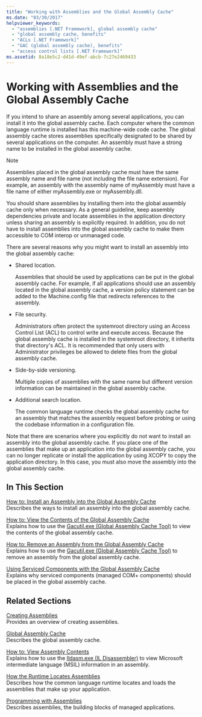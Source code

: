 ```yaml
---
title: "Working with Assemblies and the Global Assembly Cache"
ms.date: "03/30/2017"
helpviewer_keywords: 
  - "assemblies [.NET Framework], global assembly cache"
  - "global assembly cache, benefits"
  - "ACLs [.NET Framework]"
  - "GAC (global assembly cache), benefits"
  - "access control lists [.NET Framework]"
ms.assetid: 8a18e5c2-d41d-49ef-abcb-7c27e2469433
---
```

# Working with Assemblies and the Global Assembly Cache

If you intend to share an assembly among several applications, you can install it into the global assembly cache. Each computer where the common language runtime is installed has this machine-wide code cache. The global assembly cache stores assemblies specifically designated to be shared by several applications on the computer. An assembly must have a strong name to be installed in the global assembly cache.  
  
> [!NOTE]
> Assemblies placed in the global assembly cache must have the same assembly name and file name (not including the file name extension). For example, an assembly with the assembly name of myAssembly must have a file name of either myAssembly.exe or myAssembly.dll.  
  
You should share assemblies by installing them into the global assembly cache only when necessary. As a general guideline, keep assembly dependencies private and locate assemblies in the application directory unless sharing an assembly is explicitly required. In addition, you do not have to install assemblies into the global assembly cache to make them accessible to COM interop or unmanaged code.  
  
There are several reasons why you might want to install an assembly into the global assembly cache:  
  
- Shared location.  
  
     Assemblies that should be used by applications can be put in the global assembly cache. For example, if all applications should use an assembly located in the global assembly cache, a version policy statement can be added to the Machine.config file that redirects references to the assembly.  
  
- File security.  
  
     Administrators often protect the systemroot directory using an Access Control List (ACL) to control write and execute access. Because the global assembly cache is installed in the systemroot directory, it inherits that directory's ACL. It is recommended that only users with Administrator privileges be allowed to delete files from the global assembly cache.  
  
- Side-by-side versioning.  
  
     Multiple copies of assemblies with the same name but different version information can be maintained in the global assembly cache.  
  
- Additional search location.  
  
     The common language runtime checks the global assembly cache for an assembly that matches the assembly request before probing or using the codebase information in a configuration file.  
  
 Note that there are scenarios where you explicitly do not want to install an assembly into the global assembly cache. If you place one of the assemblies that make up an application into the global assembly cache, you can no longer replicate or install the application by using XCOPY to copy the application directory. In this case, you must also move the assembly into the global assembly cache.  
  
## In This Section  
[How to: Install an Assembly into the Global Assembly Cache](install-assembly-into-gac.md)  
Describes the ways to install an assembly into the global assembly cache.  
  
[How to: View the Contents of the Global Assembly Cache](how-to-view-the-contents-of-the-gac.md)  
Explains how to use the [Gacutil.exe (Global Assembly Cache Tool)](../tools/gacutil-exe-gac-tool.md) to view the contents of the global assembly cache.  
  
[How to: Remove an Assembly from the Global Assembly Cache](how-to-remove-an-assembly-from-the-gac.md)  
Explains how to use the [Gacutil.exe (Global Assembly Cache Tool)](../tools/gacutil-exe-gac-tool.md) to remove an assembly from the global assembly cache.  
  
[Using Serviced Components with the Global Assembly Cache](use-serviced-components-with-the-gac.md)  
Explains why serviced components (managed COM+ components) should be placed in the global assembly cache.  
  
## Related Sections  

[Creating Assemblies](../../standard/assembly/create.md)  
Provides an overview of creating assemblies.  
  
[Global Assembly Cache](gac.md)  
Describes the global assembly cache.  
  
[How to: View Assembly Contents](../../standard/assembly/view-contents.md)  
Explains how to use the [Ildasm.exe (IL Disassembler)](../tools/ildasm-exe-il-disassembler.md) to view Microsoft intermediate language (MSIL) information in an assembly.  
  
[How the Runtime Locates Assemblies](../deployment/how-the-runtime-locates-assemblies.md)  
Describes how the common language runtime locates and loads the assemblies that make up your application.  
  
[Programming with Assemblies](../../standard/assembly/index.md)  
Describes assemblies, the building blocks of managed applications.
